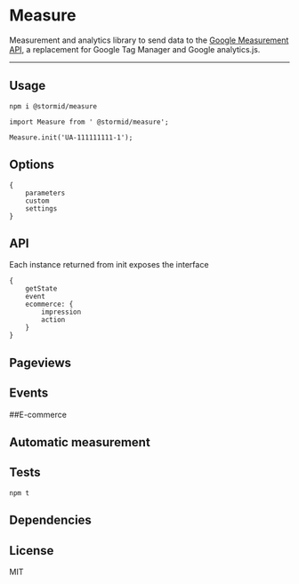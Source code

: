 
# Measure

Measurement and analytics library to send data to the [Google Measurement API](https://developers.google.com/analytics/devguides/collection/protocol), a replacement for Google Tag Manager and Google analytics.js.

---

## Usage

```
npm i @stormid/measure
```
```
import Measure from ' @stormid/measure';

Measure.init('UA-111111111-1');

```
## Options
```
{
    parameters
    custom
    settings
}
```


## API
Each instance returned from init exposes the interface
```
{
    getState
    event
    ecommerce: {
        impression
        action
    }
}
```

## Pageviews

## Events

##E-commerce

## Automatic measurement


## Tests
```
npm t
```
## Dependencies

## License
MIT